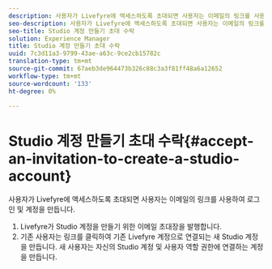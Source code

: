 ```yaml
---
description: 사용자가 Livefyre에 액세스하도록 초대되면 사용자는 이메일의 링크를 사용하여 로그인 및 계정을 만듭니다.
seo-description: 사용자가 Livefyre에 액세스하도록 초대되면 사용자는 이메일의 링크를 사용하여 로그인 및 계정을 만듭니다.
seo-title: Studio 계정 만들기 초대 수락
solution: Experience Manager
title: Studio 계정 만들기 초대 수락
uuid: 7c3d11a3-9799-43ae-a63c-9ce2cb15782c
translation-type: tm+mt
source-git-commit: 67aeb3de964473b326c88c3a3f81ff48a6a12652
workflow-type: tm+mt
source-wordcount: '133'
ht-degree: 0%

---
```



# Studio 계정 만들기 초대 수락{#accept-an-invitation-to-create-a-studio-account}

사용자가 Livefyre에 액세스하도록 초대되면 사용자는 이메일의 링크를 사용하여 로그인 및 계정을 만듭니다.

1. Livefyre가 Studio 계정을 만들기 위한 이메일 초대장을 발행합니다.
1. 기존 사용자는 링크를 클릭하여 기존 Livefyre 계정으로 연결되는 새 Studio 계정을 만듭니다. 새 사용자는 자신의 Studio 계정 및 사용자 역할 권한에 연결하는 계정을 만듭니다.

